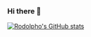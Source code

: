 ### Hi there 👋

[![Rodolpho's GitHub stats](https://github-readme-stats.vercel.app/api?username=rodolphonetto&show_icons=true&count_private=true)](https://github.com/rodolphonetto/github-readme-stats)
